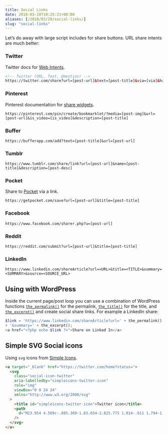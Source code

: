 ```yaml
---
title: Social Links
date: 2018-03-20T10:25:21+00:00
aliases: [/2018/03/20/social-links/]
slug: "social-links"
---
```


Let&#8217;s do away with large script includes for share buttons. URL share intents are much better:

### Twitter

Twitter docs for [Web Intents](https://developer.twitter.com/en/docs/twitter-for-websites/web-intents/overview).

```html
<!-- Twitter (URL, Text, @mention) -->
https://twitter.com/share?url=[post-url]&text=[post-title]&via=[via]&hashtags=[hashtags]
```

### Pinterest

Pinterest documentation for [share widgets](https://developers.pinterest.com/docs/widgets/save/).

```
https://pinterest.com/pin/create/bookmarklet/?media=[post-img]&url=[post-url]&is_video=[is_video]&description=[post-title]
```

### Buffer

```
https://bufferapp.com/add?text=[post-title]&url=[post-url]
```

### Tumblr

```
https://www.tumblr.com/share/link?url=[post-url]&name=[post-title]&description=[post-desc]
```

### Pocket

Share to [Pocket](https://getpocket.com/) via a link.

```
https://getpocket.com/save?url=[post-url]&title=[post-title]
```

### Facebook

```
https://www.facebook.com/sharer.php?u=[post-url]
```

### Reddit

```
https://reddit.com/submit?url=[post-url]&title=[post-title]
```

### LinkedIn

```
https://www.linkedin.com/shareArticle?url=<URL>&title=<TITLE>&summary=<SUMMARY>&source=<SOURCE_URL>
```

## Using with WordPress

Inside the current page/post loop you can use a combination of WordPress functions [`the_permalink()`](https://developer.wordpress.org/reference/functions/the_permalink/) for the permalink, [`the_title()`](https://developer.wordpress.org/reference/functions/the_title/) for the title, and [`the_excerpt()`](https://developer.wordpress.org/reference/functions/the_excerpt/) and create social share links. For example a LinkedIn share: 

```php
$link = 'https://www.linkedin.com/shareArticle?url=' + the_permalink() + '&title=' + the_title() 
+ '&summary=' + the_excerpt();
<a href="<?php echo $link ?>">Share on Linked In</a>
```

## Simple SVG Social icons

Using `svg` icons from [Simple Icons](https://github.com/simple-icons/simple-icons).

```html
<a target="_blank" href="https://twitter.com/home?status=">
  <svg
    class="social-icon-twitter"
    aria-labelledby="simpleicons-twitter-icon"
    role="img"
    viewBox="0 0 24 24"
    xmlns="http://www.w3.org/2000/svg"
  >
    <title id="simpleicons-twitter-icon">Twitter icon</title>
    <path
      d="M23.954 4.569c-.885.389-1.83.654-2.825.775 1.014-.611 1.794-1.574 2.163-2.723-.951.555-2.005.959-3.127 1.184-.896-.959-2.173-1.559-3.591-1.559-2.717 0-4.92 2.203-4.92 4.917 0 .39.045.765.127 1.124C7.691 8.094 4.066 6.13 1.64 3.161c-.427.722-.666 1.561-.666 2.475 0 1.71.87 3.213 2.188 4.096-.807-.026-1.566-.248-2.228-.616v.061c0 2.385 1.693 4.374 3.946 4.827-.413.111-.849.171-1.296.171-.314 0-.615-.03-.916-.086.631 1.953 2.445 3.377 4.604 3.417-1.68 1.319-3.809 2.105-6.102 2.105-.39 0-.779-.023-1.17-.067 2.189 1.394 4.768 2.209 7.557 2.209 9.054 0 13.999-7.496 13.999-13.986 0-.209 0-.42-.015-.63.961-.689 1.8-1.56 2.46-2.548l-.047-.02z"
    />
  </svg>
</a>
```

